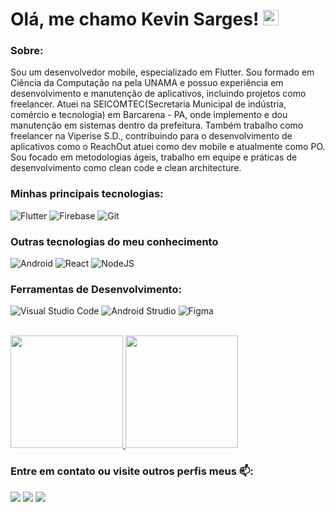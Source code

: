 # Olá, me chamo Kevin Sarges! <img src="https://media.giphy.com/media/hvRJCLFzcasrR4ia7z/giphy.gif" width="25px" />

### Sobre:

Sou um desenvolvedor mobile, especializado em Flutter. Sou formado em Ciência da Computação na pela UNAMA e possuo experiência em desenvolvimento e manutenção de aplicativos, incluindo projetos como freelancer. Atuei na SEICOMTEC(Secretaria Municipal de indústria, comércio e tecnologia) em Barcarena - PA, onde implemento e dou manutenção em sistemas dentro da prefeitura. Também trabalho como freelancer na Viperise S.D., contribuindo para o desenvolvimento de aplicativos como o ReachOut atuei como dev mobile e atualmente como PO. Sou focado em metodologias ágeis, trabalho em equipe e práticas de desenvolvimento como clean code e clean architecture.

### Minhas principais tecnologias:  
![Flutter](https://img.shields.io/badge/Flutter-%2301579B?style=for-the-badge&logo=flutter&logoColor=white)
![Firebase](https://img.shields.io/badge/Firebase-%23ff8f00?style=for-the-badge&logo=Firebase&logoColor=white)
![Git](https://img.shields.io/badge/Git-%23ff4c07?style=for-the-badge&logo=git&logoColor=white)


### Outras tecnologias do meu conhecimento
![Android](https://img.shields.io/badge/andorid-6DA52F?style=for-the-badge&logo=android&logoColor=white)
![React](https://img.shields.io/badge/react-%2320232a.svg?style=for-the-badge&logo=react&logoColor=%2361DAFB)
![NodeJS](https://img.shields.io/badge/node.js-6DA55F?style=for-the-badge&logo=node.js&logoColor=white)


### Ferramentas de Desenvolvimento:
![Visual Studio Code](https://img.shields.io/badge/-Visual%20Studio%20Code-333333?style=flat&logo=visual-studio-code&logoColor=007ACC)
![Android Strudio](https://img.shields.io/badge/-Android%20Studio-333333?style=flat&logo=android&logoColor=green)
![Figma](https://img.shields.io/badge/-Figma-333333?style=flat&logo=figma&logoColor=red)


<br/>
<a href="https://github.com/Kevin-Sarges">
  <img 
    height="180em"
    src="https://github-readme-stats.vercel.app/api?username=Kevin-Sarges&theme=tokyonight&show_icons=true" />
</a>

<a href="https://github.com/seu-usuario">
    <img
      height="180em"
      src="https://github-readme-stats.vercel.app/api/top-langs/?username=Kevin-Sarges&show_icons=true&include_all_commits=true&count_private=true&layout=compact&theme=tokyonight"
    />
  </a>
<br/>

### Entre em contato ou visite outros perfis meus 📫:

<div>
<a href="https://www.linkedin.com/in/kevin-sarges/" target="_blank"><img src="https://img.shields.io/badge/-LinkedIn-%230077B5?style=for-the-badge&logo=linkedin&logoColor=white" target="_blank"></a>
<a href="https://www.instagram.com/kevin.sarges/" target="_blank"><img src="https://img.shields.io/badge/-Instagram-%23E4405F?style=for-the-badge&logo=instagram&logoColor=white" target="_blank"></a>
<a href="https://twitter.com/kevin_sarge" target="_blank"><img src="https://img.shields.io/badge/-Twitter-black?style=for-the-badge&logo=x&logoColor=white" target="_blank"></a>
</div>
